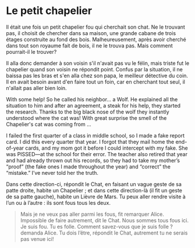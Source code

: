# Le petit chapelier

Il était une fois un petit chapelier fou qui cherchait son chat. Ne le trouvant pas, il choisit de chercher dans sa maison, une grande cabane de trois étages construite au fond des bois. Malheureusement, après avoir cherché dans tout son royaume fait de bois, il ne le trouva pas. Mais comment pourrait-il le trouver?

Il alla donc demander à son voisin s'il n'avait pas vu le félin, mais triste fut le chapelier quand son voisin ne répondit point. Confus par la situation, il ne baissa pas les bras et s'en alla chez son papa, le meilleur détective du coin. Il en avait besoin avant d'en faire tout un foin, car en cherchant tout seul, il n'allait pas aller bien loin.

With some help! So he called his neighbor... a Wolf.
He explained all the situation to him and after an agreement, a steak for his help, they started the research.
Thanks to the big black nose of the wolf they instantly understood where the cat was!
With great surprise the smell of the Chapelier's cat was coming from ...

I failed the first quarter of a class in middle school, so I made a fake report card. I did this every quarter that year. I forgot that they mail home the end-of-year cards, and my mom got it before I could intercept with my fake. She was PISSED—at the school for their error. The teacher also retired that year and had already thrown out his records, so they had to take my mother’s “proof” (the fake ones I made throughout the year) and “correct” the “mistake.” I’ve never told her the truth.

Dans cette direction-ci, répondit le Chat, en faisant un vague geste de sa patte droite, habite un Chapelier ; et dans cette direction-là (il fit un geste de sa patte gauche), habite un Lièvre de Mars. Tu peux aller rendre visite à l’un ou à l’autre : ils sont fous tous les deux.

>Mais je ne veux pas aller parmi les fous, fit remarquer Alice.
>Impossible de faire autrement, dit le Chat. Nous sommes tous fous ici. Je suis fou. Tu es folle.
>Comment savez-vous que je suis folle ? demanda Alice.
>Tu dois l’être, répondit le Chat, autrement tu ne serais pas venue ici!
